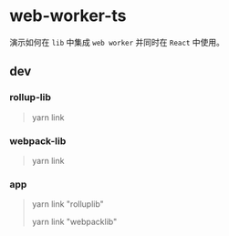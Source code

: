 # web-worker-ts

演示如何在 `lib` 中集成 `web worker` 并同时在 `React` 中使用。

## dev

### rollup-lib

> yarn link

### webpack-lib

> yarn link

### app

> yarn link "rolluplib"
> 
> yarn link "webpacklib"
